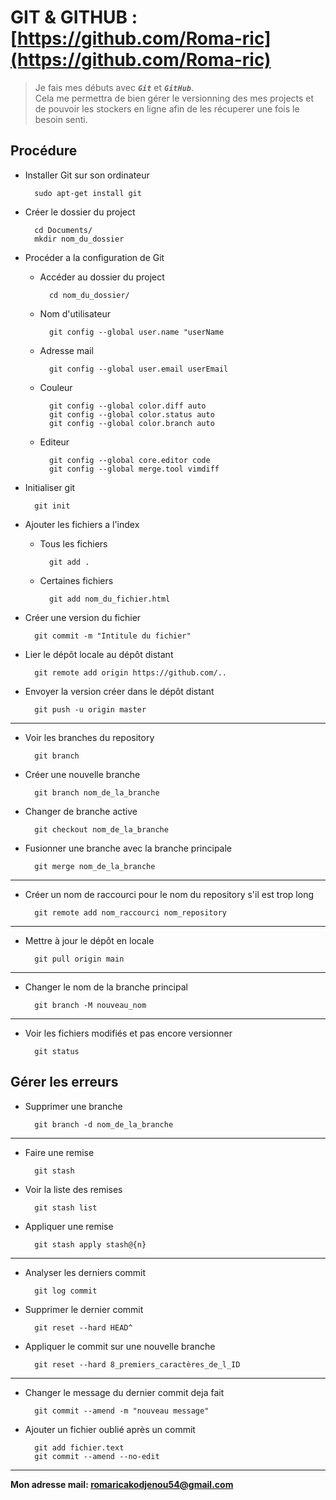 # GIT & GITHUB : [https://github.com/Roma-ric](https://github.com/Roma-ric)

>Je fais mes débuts avec ***`Git`*** et ***`GitHub`***.\
Cela me permettra de bien gérer le versionning des mes projects et de pouvoir les stockers en ligne afin de les récuperer une fois le besoin senti.

## Procédure

* Installer Git sur son ordinateur

        sudo apt-get install git

* Créer le dossier du project

        cd Documents/
        mkdir nom_du_dossier

* Procéder a la configuration de Git   

    * Accéder au dossier du project

            cd nom_du_dossier/

    * Nom d'utilisateur

            git config --global user.name "userName

    * Adresse mail

            git config --global user.email userEmail

    * Couleur

            git config --global color.diff auto
            git config --global color.status auto
            git config --global color.branch auto

    * Editeur 

            git config --global core.editor code
            git config --global merge.tool vimdiff

* Initialiser git
    
        git init

* Ajouter les fichiers a l'index

    * Tous les fichiers

            git add .

    * Certaines fichiers

            git add nom_du_fichier.html

* Créer une version du fichier

        git commit -m "Intitule du fichier"

* Lier le dépôt locale au dépôt distant

        git remote add origin https://github.com/..

* Envoyer la version créer dans le dépôt distant

        git push -u origin master

---

* Voir les branches du repository

        git branch

* Créer une nouvelle branche

        git branch nom_de_la_branche

* Changer de branche active 

        git checkout nom_de_la_branche

* Fusionner une branche avec la branche principale

        git merge nom_de_la_branche

---

* Créer un nom de raccourci pour le nom du repository s'il est trop long

        git remote add nom_raccourci nom_repository

---

* Mettre à jour le dépôt en locale

        git pull origin main

---

* Changer le nom de la branche principal

        git branch -M nouveau_nom

---

* Voir les fichiers modifiés et pas encore versionner 

        git status 

## Gérer les erreurs

* Supprimer une branche

        git branch -d nom_de_la_branche

---

* Faire une remise 
        
        git stash 

* Voir la liste des remises

        git stash list

* Appliquer une remise

        git stash apply stash@{n}

---

* Analyser les derniers commit

        git log commit

* Supprimer le dernier commit

        git reset --hard HEAD^

* Appliquer le commit sur une nouvelle branche 

        git reset --hard 8_premiers_caractères_de_l_ID

---

* Changer le message du dernier commit deja fait

        git commit --amend -m "nouveau message"

* Ajouter un fichier oublié après un commit

        git add fichier.text
        git commit --amend --no-edit

---
**Mon adresse mail: <romaricakodjenou54@gmail.com>**